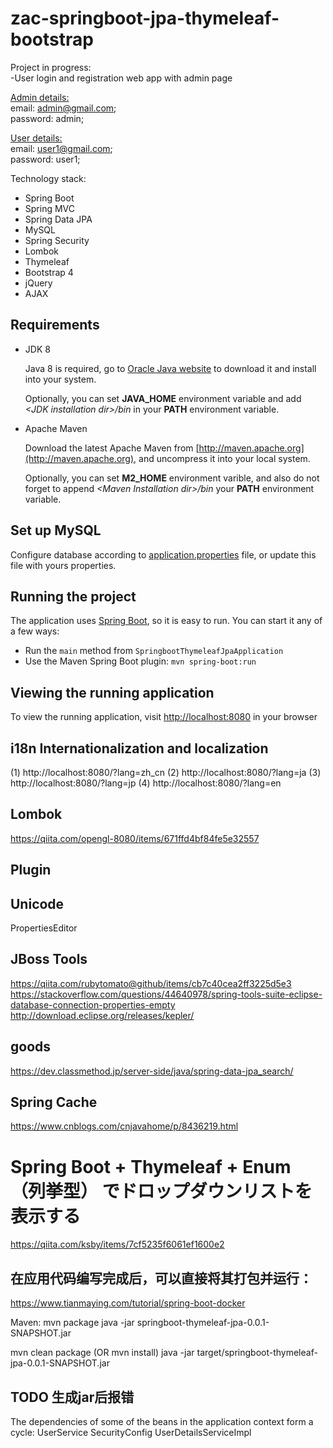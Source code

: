 # zac-springboot-jpa-thymeleaf-bootstrap
Project in progress:  
-User login and registration web app with admin page

[Admin details:](zac-spring-jpa-thymleaf-bootstrap/blob/master/src/main/java/com/zac/spring/configuration/SetupDataLoader.java#L57)  
email: admin@gmail.com;  
password: admin;

[User details:](zac-springboot-jpa-thymeleaf-bootstrap/blob/90daa09263ec034f06c5858f7eb232a1d44fbc33/src/main/java/com/zac/spring/configuration/SetupDataLoader.java#L59)  
email: user1@gmail.com;  
password: user1;

Technology stack:
* Spring Boot
* Spring MVC
* Spring Data JPA
* MySQL
* Spring Security
* Lombok
* Thymeleaf
* Bootstrap 4
* jQuery
* AJAX



## Requirements

* JDK 8

  Java 8 is required, go to [Oracle Java website](http://java.oracle.com) to download it and install into your system. 
 
  Optionally, you can set **JAVA\_HOME** environment variable and add *&lt;JDK installation dir>/bin* in your **PATH** environment variable.

* Apache Maven

  Download the latest Apache Maven from [http://maven.apache.org](http://maven.apache.org), and uncompress it into your local system. 

  Optionally, you can set **M2\_HOME** environment varible, and also do not forget to append *&lt;Maven Installation dir>/bin* your **PATH** environment variable.  

## Set up MySQL
Configure database according to [application.properties](zac-spring-jpa-thymleaf-bootstrap/blob/328496c1ad1c1347f0b03af1504730cb52ffe3a4/src/main/resources/application.properties#L8) file, or update this file with yours properties.

  
## Running the project
The application uses [Spring Boot](http://projects.spring.io/spring-boot/), so it is easy to run. You can start it any of a few ways:
* Run the `main` method from `SpringbootThymeleafJpaApplication `
* Use the Maven Spring Boot plugin: `mvn spring-boot:run`

## Viewing the running application
To view the running application, visit [http://localhost:8080](http://localhost:8080) in your browser

## i18n Internationalization and localization
(1) http://localhost:8080/?lang=zh_cn
(2) http://localhost:8080/?lang=ja
(3) http://localhost:8080/?lang=jp
(4) http://localhost:8080/?lang=en

## Lombok
https://qiita.com/opengl-8080/items/671ffd4bf84fe5e32557

## Plugin
## Unicode
PropertiesEditor
## JBoss Tools
https://qiita.com/rubytomato@github/items/cb7c40cea2ff3225d5e3
https://stackoverflow.com/questions/44640978/spring-tools-suite-eclipse-database-connection-properties-empty
http://download.eclipse.org/releases/kepler/

## goods
https://dev.classmethod.jp/server-side/java/spring-data-jpa_search/

## Spring Cache
https://www.cnblogs.com/cnjavahome/p/8436219.html

# Spring Boot + Thymeleaf + Enum（列挙型） でドロップダウンリストを表示する
https://qiita.com/ksby/items/7cf5235f6061ef1600e2

## 在应用代码编写完成后，可以直接将其打包并运行：
https://www.tianmaying.com/tutorial/spring-boot-docker

Maven:
mvn package
java -jar springboot-thymeleaf-jpa-0.0.1-SNAPSHOT.jar

mvn clean package
(OR mvn install)
java -jar target/springboot-thymeleaf-jpa-0.0.1-SNAPSHOT.jar

## TODO 生成jar后报错
The dependencies of some of the beans in the application context form a cycle:
UserService
SecurityConfig
UserDetailsServiceImpl

